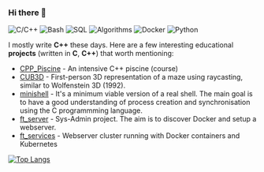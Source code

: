 ### Hi there 👋


![C/C++](https://img.shields.io/badge/C%2FC%2B%2B-Upper--Intermediate-blue)
![Bash](https://img.shields.io/badge/Bash-Intermediate-black)
![SQL](https://img.shields.io/badge/SQL-Intermediate-9cf)
![Algorithms](https://img.shields.io/badge/Algorithms-Intermediate-orange)
![Docker](https://img.shields.io/badge/Docker-Intermediate-9cf)
![Python](https://img.shields.io/badge/Python-Intermediate-blue)

I mostly write **C++** these days. Here are a few interesting educational **projects** (written in **C**, **C++**) that worth mentioning:

- [CPP_Piscine](https://github.com/bebyakinb/CPP_Piscine) - An intensive C++ piscine (course)
- [CUB3D](https://github.com/bebyakinb/cub3D) - First-person 3D representation of a maze using raycasting, similar to Wolfenstein 3D (1992).
- [minishell]() - It's a minimum viable version of a real shell. The main goal is to have a good understanding of process creation and synchronisation using the C programmming language.
- [ft_server]() - Sys-Admin project. The aim is to discover Docker and setup a webserver.
- [ft_services]() - Webserver cluster running with Docker containers and Kubernetes

[![Top Langs](https://github-readme-stats.vercel.app/api/top-langs/?username=bebyakinb)](https://github.com/anuraghazra/github-readme-stats)

